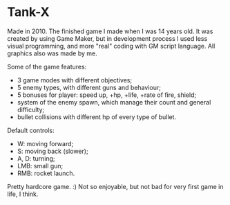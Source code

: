 # Tank-X

Made in 2010.
The finished game I made when I was 14 years old. It was created by using Game Maker, but in development process I used less visual programming, and more "real" coding with GM script language.
All graphics also was made by me.

Some of the game features:
* 3 game modes with different objectives;
* 5 enemy types, with different guns and behaviour;
* 5 bonuses for player: speed up, +hp, +life, +rate of fire, shield;
* system of the enemy spawn, which manage their count and general difficulty;
* bullet collisions with different hp of every type of bullet.

Default controls:
* W: moving forward;
* S: moving back (slower);
* A, D: turning;
* LMB: small gun;
* RMB: rocket launch.

Pretty hardcore game. :)
Not so enjoyable, but not bad for very first game in life, I think.
